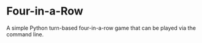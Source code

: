 # Four-in-a-Row

A simple Python turn-based four-in-a-row game that can be played via the command line.
